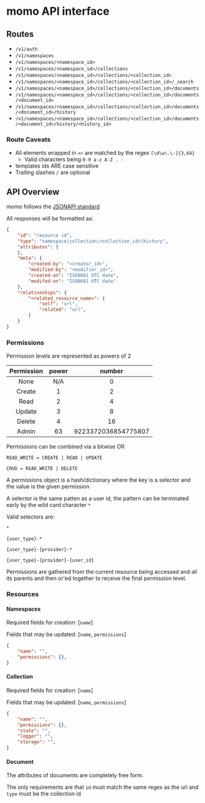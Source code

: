 # momo API interface

## Routes
* `/v1/auth`
* `/v1/namespaces`
* `/v1/namespaces/<namespace_id>`
* `/v1/namespaces/<namespace_id>/collections`
* `/v1/namespaces/<namespace_id>/collections/<collection_id>`
* `/v1/namespaces/<namespace_id>/collections/<collection_id>/_search`
* `/v1/namespaces/<namespace_id>/collections/<collection_id>/documents`
* `/v1/namespaces/<namespace_id>/collections/<collection_id>/documents/<document_id>`
* `/v1/namespaces/<namespace_id>/collections/<collection_id>/documents/<document_id>/history`
* `/v1/namespaces/<namespace_id>/collections/<collection_id>/documents/<document_id>/history/<history_id>`

### Route Caveats
* All elements wrapped in `<>` are matched by the regex `[\d\w\.\-]{3,64}`
    - Valid characters being `0-9 a-z A-Z . -`
* templates ids ARE case sensitive
* Trailing slashes `/` are optional


## API Overview
momo follows the [JSONAPI standard](http://jsonapi.org/)

All responses will be formatted as:
```json
{
    "id": "resource id",
    "type": "namespace|collection|<collection_id>|history",
    "attributes": {
    },
    "meta": {
        "created-by": "<creator_id>",
        "modified-by": "<modifier_id>",
        "created-on": "ISO8601 UTC date",
        "modifed-on": "ISO8601 UTC date"
    },
    "relationships": {
        "<related_resource_name>": {
            "self": "url",
            "related": "url",
        }
    }
}
```

### Permissions
Permission levels are represented as powers of 2

| Permission | power | number |
| :--: | :--: | :--: |
| None | N/A | 0 |
| Create | 1 | 2 |
| Read | 2 | 4 |
| Update | 3 | 8 |
| Delete | 4 | 16 |
| Admin | 63 | 9223372036854775807 |

Permissions can be combined via a bitwise OR

`READ_WRITE = CREATE | READ | UPDATE`

`CRUD = READ_WRITE | DELETE`

A permissions object is a hash/dictionary where the key is a selector and the value is the given permission

A selector is the same patten as a user id, the pattern can be terminated early by the wild card character `*`

Valid selectors are:

`*`

`{user_type}-*`

`{user_type}-{provider}-*`

`{user_type}-{provider}-{user_id}`


Permissions are gathered from the current resource being accessed and all its parents and then or'ed together to receive the final permission level.


### Resources

#### Namespaces
Required fields for creation: [`name`]

Fields that may be updated: [`name`, `permissions`]

```json
{
    "name": "",
    "permissions": {},
}
```

#### Collection
Required fields for creation: [`name`]

Fields that may be updated: [`name`, `permissions`]

```json
{
    "name": "",
    "permissions": {},
    "state": "",
    "logger": "",
    "storage": "",
}
```


#### Document
The attributes of documents are completely free form.

The only requirements are that `id` must match the same regex as the url and `type` must be the collection id
